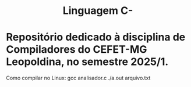 <h1 align="center"> Linguagem C- </h1>

# Repositório dedicado à disciplina de Compiladores do CEFET-MG Leopoldina, no semestre 2025/1. 

Como compilar no Linux:
gcc analisador.c
./a.out arquivo.txt

